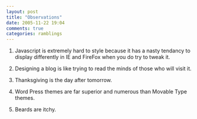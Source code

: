 ```yaml
---
layout: post
title: "Observations"
date: 2005-11-22 19:04
comments: true
categories: ramblings
---
```


1.  Javascript is extremely hard to style because it has a nasty tendancy to display differently in IE and FireFox when you do try to tweak it.

2.  Designing a blog is like trying to read the minds of those who will visit it.

3.  Thanksgiving is the day after tomorrow.

4.  Word Press themes are far superior and numerous than Movable Type themes.

5.  Beards are itchy.